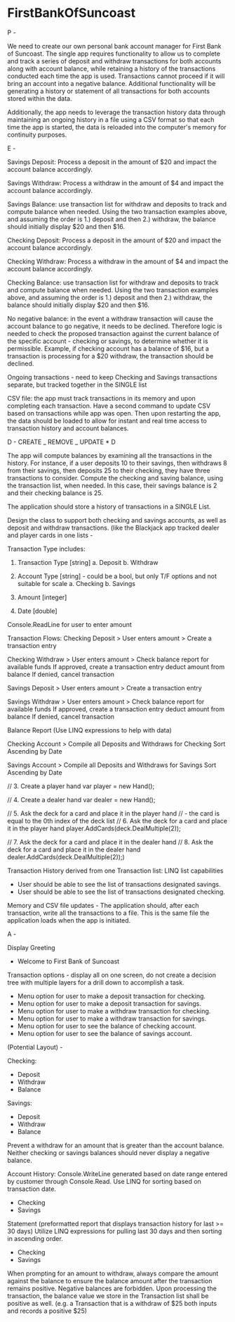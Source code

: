 # FirstBankOfSuncoast

P -

We need to create our own personal bank account manager for First Bank of Suncoast. The single app requires functionality to allow us to complete and track a series of deposit and withdraw transactions for both accounts along with account balance, while retaining a history of the transactions conducted each time the app is used. Transactions cannot proceed if it will bring an account into a negative balance. Additional functionality will be generating a history or statement of all transactions for both accounts stored within the data.

Additionally, the app needs to leverage the transaction history data through maintaining an ongoing history in a file using a CSV format so that each time the app is started, the data is reloaded into the computer's memory for continuity purposes.

E -

Savings Deposit: Process a deposit in the amount of $20 and impact the account balance accordingly.

Savings Withdraw: Process a withdraw in the amount of $4 and impact the account balance accordingly.

Savings Balance: use transaction list for withdraw and deposits to track and compute balance when needed. Using the two transaction examples above, and assuming the order is 1.) deposit and then 2.) withdraw, the balance should initially display $20 and then $16.

Checking Deposit: Process a deposit in the amount of $20 and impact the account balance accordingly.

Checking Withdraw: Process a withdraw in the amount of $4 and impact the account balance accordingly.

Checking Balance: use transaction list for withdraw and deposits to track and compute balance when needed. Using the two transaction examples above, and assuming the order is 1.) deposit and then 2.) withdraw, the balance should initially display $20 and then $16.

No negative balance: in the event a withdraw transaction will cause the account balance to go negative, it needs to be declined. Therefore logic is needed to check the proposed transaction against the current balance of the specific account - checking or savings, to determine whether it is permissible. Example, if checking account has a balance of $16, but a transaction is processing for a $20 withdraw, the transaction should be declined.

Ongoing transactions - need to keep Checking and Savings transactions separate, but tracked together in the SINGLE list <Transaction>

CSV file: the app must track transactions in its memory and upon completing each transaction. Have a second command to update CSV based on transactions while app was open. Then upon restarting the app, the data should be loaded to allow for instant and real time access to transaction history and account balances.

D - CREATE _ REMOVE _ UPDATE \* D

The app will compute balances by examining all the transactions in the history. For instance, if a user deposits 10 to their savings, then withdraws 8 from their savings, then deposits 25 to their checking, they have three transactions to consider. Compute the checking and saving balance, using the transaction list, when needed. In this case, their savings balance is 2 and their checking balance is 25.

The application should store a history of transactions in a SINGLE List<Transaction>.

Design the <Transaction> class to support both checking and savings accounts, as well as deposit and withdraw transactions. (like the Blackjack app tracked dealer and player cards in one lists -

Transaction Type includes:

1. Transaction Type [string]
   a. Deposit
   b. Withdraw

2. Account Type [string] - could be a bool, but only T/F options and not suitable for scale
   a. Checking
   b. Savings

3. Amount [integer]

4. Date [double]

Console.ReadLine for user to enter amount

Transaction Flows:
Checking Deposit >
User enters amount >
Create a transaction entry

Checking Withdraw >
User enters amount >
Check balance report for available funds
If approved,
create a transaction entry
deduct amount from balance
If denied, cancel transaction

Savings Deposit >
User enters amount >
Create a transaction entry

Savings Withdraw >
User enters amount >
Check balance report for available funds
If approved,
create a transaction entry
deduct amount from balance
If denied, cancel transaction

Balance Report (Use LINQ expressions to help with data)

Checking Account >
Compile all Deposits and Withdraws for Checking
Sort Ascending by Date

Savings Account >
Compile all Deposits and Withdraws for Savings
Sort Ascending by Date

// 3. Create a player hand
var player = new Hand();

// 4. Create a dealer hand
var dealer = new Hand();

// 5. Ask the deck for a card and place it in the player hand
// - the card is equal to the 0th index of the deck list
// 6. Ask the deck for a card and place it in the player hand
player.AddCards(deck.DealMultiple(2));

// 7. Ask the deck for a card and place it in the dealer hand
// 8. Ask the deck for a card and place it in the dealer hand
dealer.AddCards(deck.DealMultiple(2));)

Transaction History derived from one Transaction list: LINQ list capabilities

- User should be able to see the list of transactions designated savings.
- User should be able to see the list of transactions designated checking.

Memory and CSV file updates - The application should, after each transaction, write all the transactions to a file. This is the same file the application loads when the app is initiated.

A -

Display Greeting

- Welcome to First Bank of Suncoast

Transaction options - display all on one screen, do not create a decision tree with multiple layers for a drill down to accomplish a task.

- Menu option for user to make a deposit transaction for checking.
- Menu option for user to make a deposit transaction for savings.
- Menu option for user to make a withdraw transaction for checking.
- Menu option for user to make a withdraw transaction for savings.
- Menu option for user to see the balance of checking account.
- Menu option for user to see the balance of savings account.

(Potential Layout) -

Checking:

- Deposit
- Withdraw
- Balance

Savings:

- Deposit
- Withdraw
- Balance

Prevent a withdraw for an amount that is greater than the account balance. Neither checking or savings balances should never display a negative balance.

Account History: Console.WriteLine generated based on date range entered by customer through Console.Read. Use LINQ for sorting based on transaction date.

- Checking
- Savings

Statement (preformatted report that displays transaction history for last >= 30 days) Utilize LINQ expressions for pulling last 30 days and then sorting in ascending order.

- Checking
- Savings

When prompting for an amount to withdraw, always compare the amount against the balance to ensure the balance amount after the transaction remains positive. Negative balances are forbidden. Upon processing the transaction, the balance value we store in the Transaction list shall be positive as well. (e.g. a Transaction that is a withdraw of $25 both inputs and records a positive $25)
